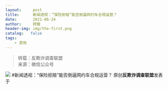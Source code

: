 ```yaml
---
layout:     post
title:      新闻透视：“保险拒赔”能否倒逼网约车合规运营？
date:       2021-06-24
author:     转载
header-img: img/the-first.png
catalog:   false
tags:
    - 其他
---
```


<blockquote><p>转载：反欺诈调查联盟<br>
来源：微信公众号</p></blockquote>

![]({{site.baseurl}}/postimg/L6usUGPiatBR3WbNV0dfPwrAl4rGIMkPPCs6TpKFsurWeopMl77dfuqpfBicE3DSgh0q2bMJlXQ3DUuRnZcjuHqw.jpeg)
#新闻透视：“保险拒赔”能否倒逼网约车合规运营？
原创**反欺诈调查联盟**发表于
